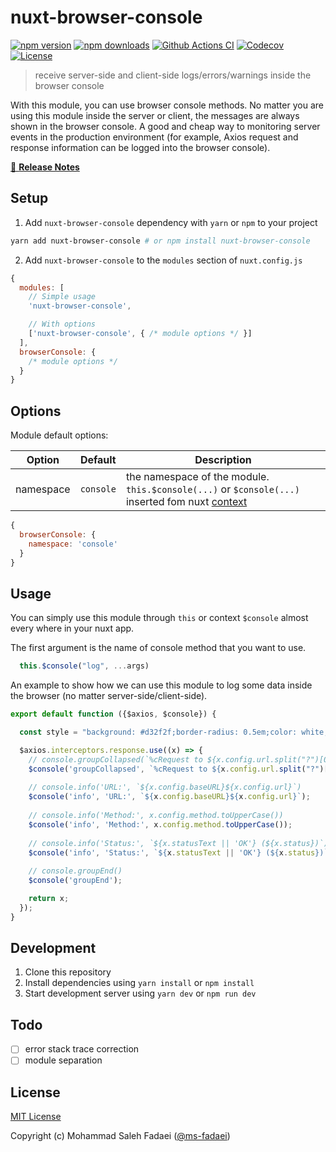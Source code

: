 # nuxt-browser-console

[![npm version][npm-version-src]][npm-version-href]
[![npm downloads][npm-downloads-src]][npm-downloads-href]
[![Github Actions CI][github-actions-ci-src]][github-actions-ci-href]
[![Codecov][codecov-src]][codecov-href]
[![License][license-src]][license-href]

> receive server-side and client-side logs/errors/warnings inside the browser console <br>

With this module, you can use browser console methods. No matter you are using this module inside the server or client, the messages are always shown in the browser console. A good and cheap way to monitoring server events in the production environment (for example, Axios request and response information can be logged into the browser console).

[📖 **Release Notes**](./CHANGELOG.md)

## Setup

1. Add `nuxt-browser-console` dependency with `yarn` or `npm` to your project

```bash
yarn add nuxt-browser-console # or npm install nuxt-browser-console
```

2. Add `nuxt-browser-console` to the `modules` section of `nuxt.config.js`

```js
{
  modules: [
    // Simple usage
    'nuxt-browser-console',

    // With options
    ['nuxt-browser-console', { /* module options */ }]
  ],
  browserConsole: {
    /* module options */
  }
}
```

## Options
Module default options:


| Option | Default | Description |
| ------ | ------- | ----------- |
| namespace | `console` | the namespace of the module. `this.$console(...)` or `$console(...)` inserted fom nuxt [context](https://nuxtjs.org/docs/2.x/concepts/context-helpers) |


```js
{
  browserConsole: {
    namespace: 'console'
  }
}
```

## Usage
You can simply use this module through `this` or context `$console` almost every where in your nuxt app.

The first argument is the name of console method that you want to use.
```js
  this.$console("log", ...args)
```

An example to show how we can use this module to log some data inside the browser (no matter server-side/client-side).
```js
export default function ({$axios, $console}) {

  const style = "background: #d32f2f;border-radius: 0.5em;color: white;font-weight: bold;padding: 2px 0.5em;";

  $axios.interceptors.response.use((x) => {
    // console.groupCollapsed(`%cRequest to ${x.config.url.split("?")[0]}`, style)
    $console('groupCollapsed', `%cRequest to ${x.config.url.split("?")[0]}`, style);
    
    // console.info('URL:', `${x.config.baseURL}${x.config.url}`)
    $console('info', 'URL:', `${x.config.baseURL}${x.config.url}`);
    
    // console.info('Method:', x.config.method.toUpperCase())
    $console('info', 'Method:', x.config.method.toUpperCase());
    
    // console.info('Status:', `${x.statusText || 'OK'} (${x.status})`)
    $console('info', 'Status:', `${x.statusText || 'OK'} (${x.status})`);
    
    // console.groupEnd()
    $console('groupEnd');

    return x;
  });
}
```

## Development

1. Clone this repository
2. Install dependencies using `yarn install` or `npm install`
3. Start development server using `yarn dev` or `npm run dev`

## Todo

* [ ] error stack trace correction
* [ ] module separation

## License

[MIT License](./LICENSE)

Copyright (c) Mohammad Saleh Fadaei ([@ms-fadaei](https://github.com/ms-fadaei))

<!-- Badges -->
[npm-version-src]: https://img.shields.io/npm/v/nuxt-browser-console/latest.svg
[npm-version-href]: https://npmjs.com/package/nuxt-browser-console

[npm-downloads-src]: https://img.shields.io/npm/dt/nuxt-browser-console.svg
[npm-downloads-href]: https://npmjs.com/package/nuxt-browser-console

[github-actions-ci-src]: https://github.com/ms-fadaei/nuxt-browser-console/workflows/ci/badge.svg
[github-actions-ci-href]: https://github.com/ms-fadaei/nuxt-browser-console/actions?query=workflow%3Aci

[codecov-src]: https://img.shields.io/codecov/c/github/ms-fadaei/nuxt-browser-console.svg
[codecov-href]: https://codecov.io/gh/ms-fadaei/nuxt-browser-console

[license-src]: https://img.shields.io/npm/l/nuxt-browser-console.svg
[license-href]: https://npmjs.com/package/nuxt-browser-console
